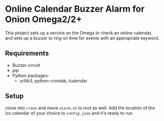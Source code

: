 # Online Calendar Buzzer Alarm for Onion Omega2/2+

This project sets up a service on the Omega to check an online calendar, and sets up a buzzer to ring on time for events with an appropriate keyword.

## Requirements

* Buzzer circuit
* pip
* Python packages:
	* urllib3, python-crontab, icalendar

## Setup

clone into `/root` and move `alarm.sh` to root as well. Add the location of the ics calendar of your choice to `config.json` and it's ready to run.
